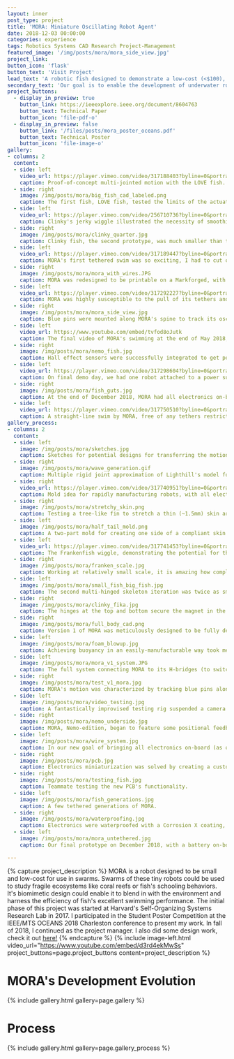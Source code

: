```yaml
---
layout: inner
post_type: project
title: 'MORA: Miniature Oscillating Robot Agent'
date: 2018-12-03 00:00:00
categories: experience
tags: Robotics Systems CAD Research Project-Management
featured_image: '/img/posts/mora/mora_side_view.jpg'
project_link:
button_icon: 'flask'
button_text: 'Visit Project'
lead_text: 'A robotic fish designed to demonstrate a low-cost (<$100), small-scale (~12 cm) biomimetic actuation method for efficient swimming.'
secondary_text: 'Our goal is to enable the development of underwater robot swarms for synthetic biology testbeds and environmental monitoring in fragile environments.'
project_buttons:
  - display_in_preview: true
    button_link: https://ieeexplore.ieee.org/document/8604763
    button_text: Technical Paper
    button_icon: 'file-pdf-o'
  - display_in_preview: false
    button_link: '/files/posts/mora_poster_oceans.pdf'
    button_text: Technical Poster
    button_icon: 'file-image-o'
gallery:
- columns: 2
  content:
  - side: left
    video_url: https://player.vimeo.com/video/317188403?byline=0&portrait=0
    caption: Proof-of-concept multi-jointed motion with the LOVE fish.
  - side: right
    image: /img/posts/mora/big_fish_cad_labeled.png
    caption: The first fish, LOVE fish, tested the limits of the actuators with its large size (25 cm) and weight.
  - side: left
    video_url: https://player.vimeo.com/video/256710736?byline=0&portrait=0
    caption: Clinky's jerky wiggle illustrated the necessity of smoothing the joints' motion.
  - side: right
    image: /img/posts/mora/clinky_quarter.jpg
    caption: Clinky fish, the second prototype, was much smaller than the LOVE fish, ~11 cm nose to tail.
  - side: left
    video_url: https://player.vimeo.com/video/317189447?byline=0&portrait=0
    caption: MORA's first tethered swim was so exciting, I had to cut out the sound not to damage your ears :).
  - side: right
    image: /img/posts/mora/mora_with_wires.JPG
    caption: MORA was redesigned to be printable on a Markforged, with built-in actuator holders and foam and weight compartments.
  - side: left
    video_url: https://player.vimeo.com/video/317292227?byline=0&portrait=0
    caption: MORA was highly susceptible to the pull of its tethers and disturbed water, often drifting to one side.
  - side: right
    image: /img/posts/mora/mora_side_view.jpg
    caption: Blue pins were mounted along MORA's spine to track its oscillatory movement.
  - side: left
    video_url: https://www.youtube.com/embed/tvfod8oJutk
    caption: The final video of MORA's swimming at the end of May 2018, forming the basis for our paper.
  - side: right
    image: /img/posts/mora/nemo_fish.jpg
    caption: Hall effect sensors were successfully integrated to get position feedback from the joints, significantly adding to the number of wires.
  - side: left
    video_url: https://player.vimeo.com/video/317298604?byline=0&portrait=0
    caption: On final demo day, we had one robot attached to a power supply and another on battery power. Both had all other electronics on-board and used a foam float for buoyancy.
  - side: right
    image: /img/posts/mora/fish_guts.jpg
    caption: At the end of December 2018, MORA had all electronics on-board with a custom PCB, although we ran into some power issues. A better printing procedure gave our robot a much better finish as well.
  - side: left
    video_url: https://player.vimeo.com/video/317750510?byline=0&portrait=0
    caption: A straight-line swim by MORA, free of any tethers restricting her motion. Look at her go!
gallery_process:
- columns: 2
  content:
  - side: left
    image: /img/posts/mora/sketches.jpg
    caption: Sketches for potential designs for transferring the motion of the actuator to a compliant skin.
  - side: right
    image: /img/posts/mora/wave_generation.gif
    caption: Multiple rigid joint approximation of Lighthill's model for ideal carangiform swimming, based on <a href="https://www.sciencedirect.com/science/article/pii/S1672652909601840" target="_blank">Liu and Hu's algorithm.</a>
  - side: right
    video_url: https://player.vimeo.com/video/317740951?byline=0&portrait=0
    caption: Mold idea for rapidly manufacturing robots, with all electronics encased in a silicone skin.
  - side: right
    image: /img/posts/mora/stretchy_skin.png
    caption: Testing a tree-like fin to stretch a thin (~1.5mm) skin around an actuator. This design was too heavy to move.
  - side: left
    image: /img/posts/mora/half_tail_mold.png
    caption: A two-part mold for creating one side of a compliant skin to smooth out the robot's motion.
  - side: left
    video_url: https://player.vimeo.com/video/317741453?byline=0&portrait=0
    caption: The Frankenfish wiggle, demonstrating the potential for the two-part half skin mold. I ended up resorting to needle and thread to put the two parts together.
  - side: right
    image: /img/posts/mora/franken_scale.jpg
    caption: Working at relatively small scale, it is amazing how complicated it is to get something moving reliably!
  - side: left
    image: /img/posts/mora/small_fish_big_fish.jpg
    caption: The second multi-hinged skeleton iteration was twice as small as the intial proof-of-concept.
  - side: right
    image: /img/posts/mora/clinky_fika.jpg
    caption: The hinges at the top and bottom secure the magnet in the middle of the coil to allow full rotation and maximum force.
  - side: right
    image: /img/posts/mora/full_body_cad.png
    caption: Version 1 of MORA was meticulously designed to be fully defined by sketches in one part file. Each segment was then exported as a separate body.
  - side: left
    image: /img/posts/mora/foam_blowup.jpg
    caption: Achieving buoyancy in an easily-manufacturable way took me through many paths, including injecting copious amounts of expandable foam.
  - side: left
    image: /img/posts/mora/mora_v1_system.JPG
    caption: The full system connecting MORA to its H-bridges (to switch the current through the coils), Arduino, and external battery and power supply.
  - side: right
    image: /img/posts/mora/test_v1_mora.jpg
    caption: MORA's motion was characterized by tracking blue pins along its spine. The tethers were attached to some foam to reduce their effect on the robot's motion.
  - side: left
    image: /img/posts/mora/video_testing.jpg
    caption: A fantastically improvised testing rig suspended a camera above an aquarium to record videos. They were subsequently processed in MATLAB to generate motion plots.  
  - side: right
    image: /img/posts/mora/nemo_underside.jpg
    caption: MORA, Nemo-edition, began to feature some positional feedback using Hall effect sensors placed next to the coils. Plus, more members joined the team, bringing a burst of enthusiasm!
  - side: left
    image: /img/posts/mora/wire_system.jpg
    caption: In our new goal of bringing all electronics on-board (as opposed to sitting in a box outside of the water), we would need to tackle miniaturizing this beast of a protoboard.
  - side: right
    image: /img/posts/mora/pcb.jpg
    caption: Electronics miniaturization was solved by creating a custom PCB board, just the shape that would fit inside of the body.
  - side: right
    image: /img/posts/mora/testing_fish.jpg
    caption: Teammate testing the new PCB's functionality.
  - side: left
    image: /img/posts/mora/fish_generations.jpg
    caption: A few tethered generations of MORA.
  - side: right
    image: /img/posts/mora/waterproofing.jpg
    caption: Electronics were waterproofed with a Corrosion X coating, leaving the fish hanging for 24 hours.
  - side: left
    image: /img/posts/mora/mora_untethered.jpg
    caption: Our final prototype on December 2018, with a battery on-board, generating lots of bubbles. (Photo - Colin Snow).

---
```

{% capture project_description %}
MORA is a robot designed to be small and low-cost for use in swarms. Swarms of these tiny robots could be used to study fragile ecosystems like coral reefs or fish's schooling behaviors. It's biomimetic design could enable it to blend in with the environment and harness the efficiency of fish's excellent swimming performance.
The initial phase of this project was started at Harvard's Self-Organizing Systems Research Lab in 2017. I participated in the Student Poster Competition at the IEEE/MTS OCEANS 2018 Charleston conference to present my work. In fall of 2018, I continued as the project manager. I also did some design work, check it out <a href="{{site.url}}/experience/mora-logo.html" target="_blank">here!</a>
{% endcapture %}
{% include image-left.html video_url="https://www.youtube.com/embed/d3rd4ekMwSs" project_buttons=page.project_buttons content=project_description %}

<h1 class="section-title text-center">MORA's Development Evolution</h1>
{% include gallery.html gallery=page.gallery %}

<h1 class="section-title text-center">Process</h1>
{% include gallery.html gallery=page.gallery_process %}
